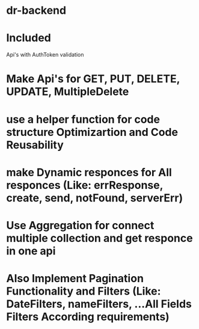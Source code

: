 # dr-backend

# Included #

 Api's with AuthToken validation
# Make Api's for GET, PUT, DELETE, UPDATE, MultipleDelete
# use a helper function for code structure Optimizartion and Code Reusability
# make Dynamic responces for All responces (Like: errResponse, create, send, notFound, serverErr)
# Use Aggregation for connect multiple collection and get responce in one api
# Also Implement Pagination Functionality and Filters (Like: DateFilters, nameFilters, ...All Fields Filters According requirements)
